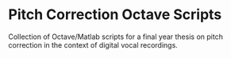 # Pitch Correction Octave Scripts
Collection of Octave/Matlab scripts for a final year thesis on pitch correction in the context of digital vocal recordings.
